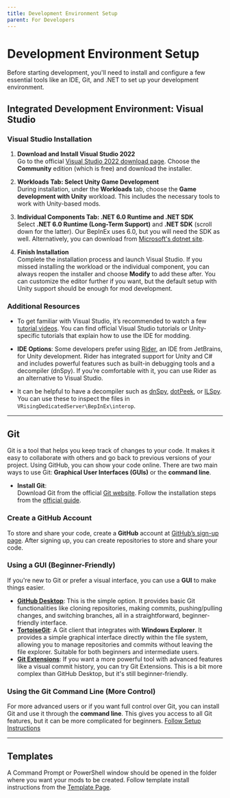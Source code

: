 ```yaml
---
title: Development Environment Setup
parent: For Developers
---
```


# Development Environment Setup

Before starting development, you'll need to install and configure a few essential tools like an IDE, Git, and .NET to set up your development environment.

## Integrated Development Environment: Visual Studio

### Visual Studio Installation

1. **Download and Install Visual Studio 2022**  
   Go to the official [Visual Studio 2022 download page](https://visualstudio.microsoft.com/). Choose the **Community** edition (which is free) and download the installer.

2. **Workloads Tab: Select Unity Game Development**  
   During installation, under the **Workloads** tab, choose the **Game development with Unity** workload. This includes the necessary tools to work with Unity-based mods. 

3. **Individual Components Tab: .NET 6.0 Runtime and .NET SDK**  
   Select **.NET 6.0 Runtime (Long-Term Support)** and **.NET SDK** (scroll down for the latter). Our BepInEx uses 6.0, but you will need the SDK as well. Alternatively, you can download from [Microsoft's dotnet site](https://dotnet.microsoft.com/en-us/download/dotnet/6.0).

4. **Finish Installation**  
   Complete the installation process and launch Visual Studio. If you missed installing the workload or the individual component, you can always reopen the installer and choose **Modify** to add these after. You can customize the editor further if you want, but the default setup with Unity support should be enough for mod development.


### Additional Resources

- To get familiar with Visual Studio, it’s recommended to watch a few [tutorial videos](https://www.youtube.com/watch?v=VcU2HGsxeII). You can find official Visual Studio tutorials or Unity-specific tutorials that explain how to use the IDE for modding.

- **IDE Options**: Some developers prefer using [Rider](https://www.jetbrains.com/rider/), an IDE from JetBrains, for Unity development. Rider has integrated support for Unity and C# and includes powerful features such as built-in debugging tools and a decompiler (dnSpy). If you’re comfortable with it, you can use Rider as an alternative to Visual Studio.
- It can be helpful to have a decompiler such as [dnSpy](https://dnspy.org/), [dotPeek](https://www.jetbrains.com/decompiler/), or [ILSpy](https://github.com/icsharpcode/ILSpy#ilspy-------). You can use these to inspect the files in `VRisingDedicatedServer\BepInEx\interop`.

--- 

## Git
Git is a tool that helps you keep track of changes to your code. It makes it easy to collaborate with others and go back to previous versions of your project. Using GitHub, you can show your code online. There are two main ways to use Git: **Graphical User Interfaces (GUIs)** or the **command line**.
- **Install Git**:  
  Download Git from the official [Git website](https://git-scm.com/downloads). Follow the installation steps from the [official guide](https://git-scm.com/book/en/v2/Getting-Started-Installing-Git).
### Create a GitHub Account

To store and share your code, create a **GitHub** account at [GitHub’s sign-up page](https://github.com/join). After signing up, you can create repositories to store and share your code.


### **Using a GUI (Beginner-Friendly)**

If you're new to Git or prefer a visual interface, you can use a **GUI** to make things easier.

- **[GitHub Desktop](https://desktop.github.com/)**: This is the simple option. It provides basic Git functionalities like cloning repositories, making commits, pushing/pulling changes, and switching branches, all in a straightforward, beginner-friendly interface.
- **[TortoiseGit](https://tortoisegit.org/)**: A Git client that integrates with **Windows Explorer**. It provides a simple graphical interface directly within the file system, allowing you to manage repositories and commits without leaving the file explorer. Suitable for both beginners and intermediate users.  
- **[Git Extensions](https://gitextensions.github.io/)**: If you want a more powerful tool with advanced features like a visual commit history, you can try Git Extensions. This is a bit more complex than GitHub Desktop, but it's still beginner-friendly.

### **Using the Git Command Line (More Control)**

For more advanced users or if you want full control over Git, you can install Git and use it through the **command line**. This gives you access to all Git features, but it can be more complicated for beginners. [Follow Setup Instructions](https://git-scm.com/book/en/v2/Getting-Started-First-Time-Git-Setup)


---

## Templates
A Command Prompt or PowerShell window should be opened in the folder where you want your mods to be created. Follow template install instructions from the [Template Page](https://wiki.vrisingmods.com/dev/template.html).

